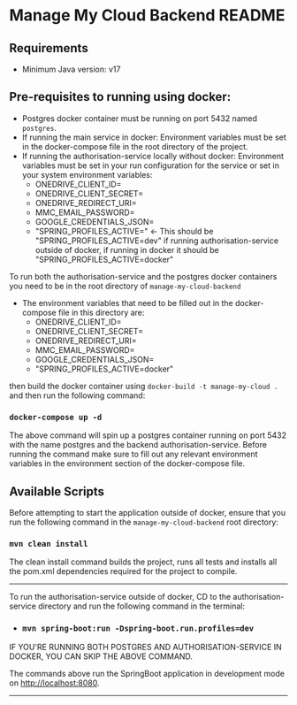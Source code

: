 # Manage My Cloud Backend README

## Requirements

- Minimum Java version: v17

## Pre-requisites to running using docker:

- Postgres docker container must be running on port 5432 named ```postgres```.
- If running the main service in docker: Environment variables must be set in the docker-compose file in the root
  directory of the project.
- If running the authorisation-service locally without docker: Environment variables must be set in your run configuration for
  the service or set in your system environment variables:
  - ONEDRIVE_CLIENT_ID=
  - ONEDRIVE_CLIENT_SECRET=
  - ONEDRIVE_REDIRECT_URI=
  - MMC_EMAIL_PASSWORD=
  - GOOGLE_CREDENTIALS_JSON=
  - "SPRING_PROFILES_ACTIVE=" <- This should be "SPRING_PROFILES_ACTIVE=dev" if running authorisation-service outside of docker, if running in docker it should be "SPRING_PROFILES_ACTIVE=docker"

To run both the authorisation-service and the postgres docker containers you need to be in the root directory
of ```manage-my-cloud-backend```

- The environment variables that need to be filled out in the docker-compose file in this directory are:
  - ONEDRIVE_CLIENT_ID=
  - ONEDRIVE_CLIENT_SECRET=
  - ONEDRIVE_REDIRECT_URI=
  - MMC_EMAIL_PASSWORD=
  - GOOGLE_CREDENTIALS_JSON=
  - "SPRING_PROFILES_ACTIVE=docker"

then build the docker container using ```docker-build -t manage-my-cloud .``` and then run the following command:

### ```docker-compose up -d```

The above command will spin up a postgres container running on port 5432 with the name postgres and the backend authorisation-service.
Before running the
command make sure to fill out any relevant environment variables in the environment section of the docker-compose file.

## Available Scripts

Before attempting to start the application outside of docker, ensure that you run the following command in the ```manage-my-cloud-backend``` root directory:

### `mvn clean install`

The clean install command builds the project, runs all tests and installs all the pom.xml dependencies required for the
project to compile.

---
To run the authorisation-service outside of docker, CD to the authorisation-service directory and run the following
command in the terminal:

- ### `mvn spring-boot:run -Dspring-boot.run.profiles=dev`

IF YOU'RE RUNNING BOTH POSTGRES AND AUTHORISATION-SERVICE IN DOCKER, YOU CAN SKIP THE ABOVE COMMAND.

The commands above run the SpringBoot application in development mode
on [http://localhost:8080](http://localhost:8080).

---

